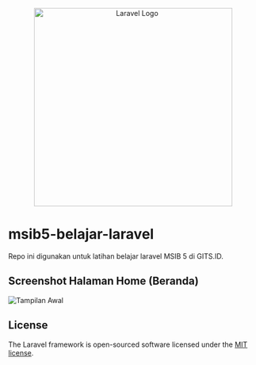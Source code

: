 <p align="center"><a href="https://laravel.com" target="_blank"><img src="https://raw.githubusercontent.com/laravel/art/master/logo-lockup/5%20SVG/2%20CMYK/1%20Full%20Color/laravel-logolockup-cmyk-red.svg" width="400" alt="Laravel Logo"></a></p>

# msib5-belajar-laravel
Repo ini digunakan untuk latihan belajar laravel MSIB 5 di GITS.ID.

## Screenshot Halaman Home (Beranda)
![Tampilan Awal](assets/images/home-page.png)

## License
The Laravel framework is open-sourced software licensed under the [MIT license](https://opensource.org/licenses/MIT).
